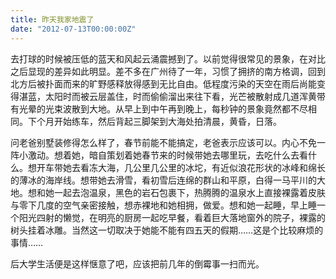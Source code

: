 ```yaml
---
title: 昨天我家地震了
date: "2012-07-13T00:00:00Z"
---
```


去打球的时候被压低的蓝天和风起云涌震撼到了。以前觉得很常见的景象，在对比之后显现的差异如此明显。差不多在广州待了一年，习惯了拥挤的南方格调，回到北方后被扑面而来的旷野感释放得感到无比自由。低程度污染的天空在雨后尚能变得湛蓝，太阳时而被云层盖住，时而偷偷溜出来往下看，光芒被散射成几道浑黄带有光晕的光束波散到大地。从早上到中午再到晚上，每秒钟的景象竟然都不尽相同。下个月开始练车，然后背起三脚架到大海处拍清晨，黄昏，日落。

问老爸别墅装修得怎么样了，春节前能不能搞定，老爸表示应该可以。内心不免一阵小激动。想着她，暗自策划着她春节来的时候带她去哪里玩，去吃什么去看什么。想开车带她去看冻大海，几公里几公里的冰坨，有近似浪花形状的冰峰和绵长的薄冰的海岸线。想带她去滑雪，看初雪后连绵的群山和平原，白得一马平川的大地。想和她一起去泡温泉，黑色的岩石包裹下，热腾腾的温泉水上直接裸露着皮肤与零下几度的空气亲密接触，想赤裸地和她相拥，做爱。想和她一起睡，早上睡一个阳光四射的懒觉，在明亮的厨房一起吃早餐，看着巨大落地窗外的院子，裸露的树头挂着冰雕。当然这一切取决于她能不能有四五天的假期……这是个比较麻烦的事情……

后大学生活便是这样惬意了吧，应该把前几年的倒霉事一扫而光。
